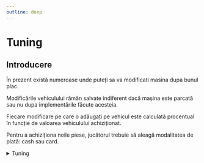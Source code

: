 ```yaml
---
outline: deep
---
```


# Tuning

## Introducere

În prezent există numeroase unde puteți sa va modificati masina dupa bunul plac. 

Modificările vehiculului rămân salvate indiferent dacă mașina este parcată sau nu dupa implementările făcute acesteia.

Fiecare modificare pe care o adăugați pe vehicul este calculată procentual în funcție de valoarea vehiculului achiziționat.

Pentru a achiziționa noile piese, jucătorul trebuie să aleagă modalitatea de plată: cash sau card.

<details>
  <summary>Tuning</summary>
  <img src="https://assets.b-zone.ro/images/wiki/tuning.gif" alt="Tuning">
</details>